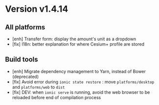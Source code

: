 # Version v1.4.14

## All platforms

- [enh] Transfer form: display the amount's unit as a dropdown  
- [fix] I18n: better explanation for where Cesium+ profile are stored

## Build tools

- [enh] Migrate dependency management to Yarn, instead of Bower (deprecated) 
- [fix] Avoid error during `ionic state restore` : move `platforms/desktop` and `platforms/web` to `dist` 
- [fix] DEV: when `ionic serve` is running, avoid the web browser to be reloaded before end of compilation process

